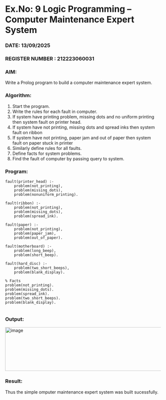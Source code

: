 # Ex.No: 9  Logic Programming –  Computer Maintenance Expert System
### DATE:  13/09/2025                                                                     
### REGISTER NUMBER : 212223060031
### AIM: 
Write a Prolog program to build a computer maintenance expert system.
###  Algorithm:
1. Start the program.
2. Write the rules for each fault in computer.
3. If system have printing problem, missing dots and no uniform printing then system fault on printer head.
4. If system have not printing, missing dots and spread inks then system fault on ribbon
5. If system have not printing, paper jam and out of paper then system fault on paper stuck in printer
6. Similarly define rules for all faults.
7. Define facts for system problems.
8. Find the fault of computer by passing query to system.
     
### Program:
```
fault(printer_head) :-
    problem(not_printing),
    problem(missing_dots),
    problem(nonuniform_printing).

fault(ribbon) :-
    problem(not_printing),
    problem(missing_dots),
    problem(spread_ink).

fault(paper) :-
    problem(not_printing),
    problem(paper_jam),
    problem(out_of_paper).

fault(motherboard) :-
    problem(long_beep),
    problem(short_beep).

fault(hard_disc) :-
    problem(two_short_beeps),
    problem(blank_display).

% Facts
problem(not_printing).
problem(missing_dots).
problem(spread_ink).
problem(two_short_beeps).
problem(blank_display).


```












### Output:
<img width="947" height="142" alt="image" src="https://github.com/user-attachments/assets/b7544135-c07d-4afa-b369-bc3a90cda7ef" />




### Result:
Thus the simple omputer maintenance expert system was built sucessfully.
